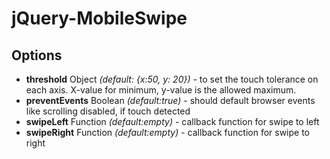 # jQuery-MobileSwipe

## Options

- **threshold** Object *(default: {x:50, y: 20})* - to set the touch tolerance on each axis. X-value for minimum, y-value is the allowed maximum. 
- **preventEvents** Boolean *(default:true)* - should default browser events like scrolling disabled, if touch detected
- **swipeLeft** Function *(default:empty)* - callback function for swipe to left
- **swipeRight** Function *(default:empty)* - callback function for swipe to right


